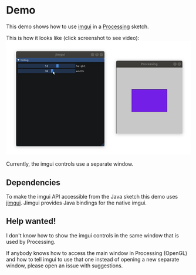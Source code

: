 # Demo

This demo shows how to use [imgui](https://github.com/ocornut/imgui) in a [Processing](https://processing.org) sketch.

This is how it looks like (click screenshot to see video):
[![Screencast](imgui-processing-demo-2019-03-09_10.26.27_preview.png)](https://raw.githubusercontent.com/jonek/imgui-processing-demo/master/imgui-processing-demo-2019-03-09_10.26.27.webm)

Currently, the imgui controls use a separate window.

## Dependencies

To make the imgui API accessible from the Java sketch this demo uses [jimgui](https://github.com/ice1000/jimgui).
Jimgui provides Java bindings for the native imgui.

## Help wanted!

I don't know how to show the imgui controls in the same window that is used by Processing.

If anybody knows how to access the main window in Processing (OpenGL) and how to tell imgui to use that one instead of opening a new separate window, please open an issue with suggestions.